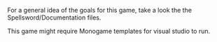 For a general idea of the goals for this game, take a look the the Spellsword/Documentation files.

This game might require Monogame templates for visual studio to run.